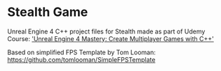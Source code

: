 # Stealth Game

Unreal Engine 4 C++ project files for Stealth made as part of Udemy Course: ['Unreal Engine 4 Mastery: Create Multiplayer Games with C++'](https://www.udemy.com/unrealengine-cpp/?couponCode=TLGH14)

Based on simplified FPS Template by Tom Looman: https://github.com/tomlooman/SimpleFPSTemplate